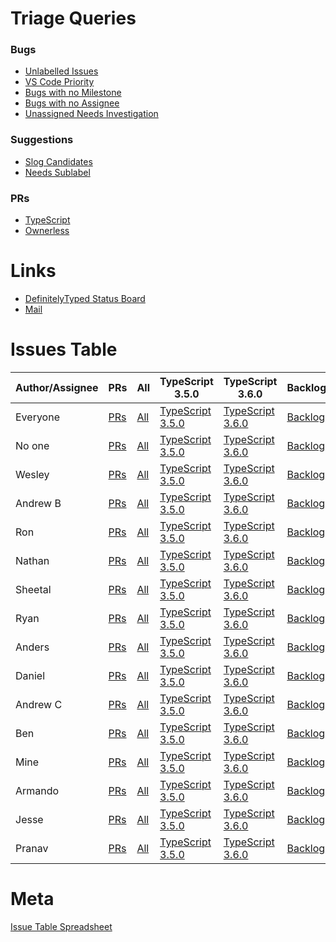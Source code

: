 # Triage Queries

### Bugs
 * [Unlabelled Issues](https://github.com/Microsoft/TypeScript/issues?q=is%3Aissue+is%3Aopen+no%3Alabel+sort%3Acreated-asc+no%3Aassignee)
 * [VS Code Priority](https://github.com/microsoft/TypeScript/labels/VS%20Code%20Priority)
 * [Bugs with no Milestone](https://github.com/Microsoft/TypeScript/issues?q=is%3Aissue+is%3Aopen+label%3Abug+no%3Amilestone+sort%3Acreated-asc)
 * [Bugs with no Assignee](https://github.com/Microsoft/TypeScript/issues?utf8=✓&q=no%3Aassignee+is%3Aissue+is%3Aopen+label%3Abug+sort%3Acreated-asc+-milestone%3A"Backlog")
 * [Unassigned Needs Investigation](https://github.com/Microsoft/TypeScript/issues?q=is%3Aissue+is%3Aopen+sort%3Aupdated-desc+label%3A%22Needs+Investigation%22+no%3Aassignee)

### Suggestions
 * [Slog Candidates](https://github.com/Microsoft/TypeScript/issues?q=is%3Aissue+is%3Aopen+sort%3Aupdated-desc+label%3ASuggestion+label%3A%22In+Discussion%22)
 * [Needs Sublabel](https://github.com/Microsoft/TypeScript/issues?utf8=%E2%9C%93&q=is%3Aopen+is%3Aissue+label%3A%22Suggestion%22+-label%3A%22Needs+Proposal%22+-label%3A%22Needs+More+Info%22+-label%3A%22Too+Complex%22+-label%3A%22In+Discussion%22+-label%3A%22Visual+Studio%22+-label%3A%22Revisit%22+-label%3A%22Nice+to+have%22+-label%3A%22Waiting+for+TC39%22+-label%3A%22help+wanted%22+-label%3A%22Committed%22+-label%3A%22Awaiting+More+Feedback%22+)

### PRs

 * [TypeScript](https://github.com/Microsoft/TypeScript/pulls?q=is%3Apr+is%3Aopen+sort%3Aupdated-desc)
 * [Ownerless](https://github.com/Microsoft/TypeScript/pulls?utf8=%E2%9C%93&q=is%3Apr+sort%3Aupdated-desc+-is%3Adraft+-label%3Aexperiment+no%3Aassignee+is%3Aopen)

# Links
 * [DefinitelyTyped Status Board](https://github.com/DefinitelyTyped/DefinitelyTyped/projects/4?card_filter_query=is%3Aopen)
 * [Mail](https://outlook.com/microsoft.com)
 
# Issues Table

|Author/Assignee|PRs|All|TypeScript 3.5.0|TypeScript 3.6.0|Backlog|
|--------|--------|--------|--------|--------|--------|
|Everyone|[PRs](https://github.com/Microsoft/TypeScript/pulls?q=is%3Apr+is%3Aopen+sort%3Aupdated-desc)|[All](https://github.com/Microsoft/TypeScript/issues?q=is%3Aissue+is%3Aopen+sort%3Aupdated-desc)|[TypeScript 3.5.0](https://github.com/Microsoft/TypeScript/issues?q=is%3Aissue+is%3Aopen+sort%3Aupdated-desc+milestone%3A%22TypeScript+3.5.0%22)|[TypeScript 3.6.0](https://github.com/Microsoft/TypeScript/issues?q=is%3Aissue+is%3Aopen+sort%3Aupdated-desc+milestone%3A%22TypeScript+3.6.0%22)|[Backlog](https://github.com/Microsoft/TypeScript/issues?q=is%3Aissue+is%3Aopen+sort%3Aupdated-desc+milestone%3A%22Backlog%22)|
|No one|[PRs](https://github.com/Microsoft/TypeScript/pulls?q=is%3Apr+is%3Aopen+sort%3Aupdated-desc+no%3A:assignee)|[All](https://github.com/Microsoft/TypeScript/issues?q=is%3Aissue+is%3Aopen+sort%3Aupdated-desc+no%3A:assignee)|[TypeScript 3.5.0](https://github.com/Microsoft/TypeScript/issues?q=is%3Aissue+is%3Aopen+sort%3Aupdated-desc+milestone%3A%22+no%3A:assigneeTypeScript+3.5.0%22)|[TypeScript 3.6.0](https://github.com/Microsoft/TypeScript/issues?q=is%3Aissue+is%3Aopen+sort%3Aupdated-desc+milestone%3A%22+no%3A:assigneeTypeScript+3.6.0%22)|[Backlog](https://github.com/Microsoft/TypeScript/issues?q=is%3Aissue+is%3Aopen+sort%3Aupdated-desc+milestone%3A%22+no%3A:assigneeBacklog%22)|
|Wesley|[PRs](https://github.com/Microsoft/TypeScript/pulls?q=is%3Apr+is%3Aopen+sort%3Aupdated-desc+author%3Aweswigham)|[All](https://github.com/Microsoft/TypeScript/issues?q=is%3Aissue+is%3Aopen+sort%3Aupdated-desc+assignee%3Aweswigham)|[TypeScript 3.5.0](https://github.com/Microsoft/TypeScript/issues?q=is%3Aissue+is%3Aopen+sort%3Aupdated-desc+assignee%3Aweswigham+milestone%3A%22TypeScript+3.5.0%22)|[TypeScript 3.6.0](https://github.com/Microsoft/TypeScript/issues?q=is%3Aissue+is%3Aopen+sort%3Aupdated-desc+assignee%3Aweswigham+milestone%3A%22TypeScript+3.6.0%22)|[Backlog](https://github.com/Microsoft/TypeScript/issues?q=is%3Aissue+is%3Aopen+sort%3Aupdated-desc+assignee%3Aweswigham+milestone%3A%22Backlog%22)|
|Andrew B|[PRs](https://github.com/Microsoft/TypeScript/pulls?q=is%3Apr+is%3Aopen+sort%3Aupdated-desc+author%3Aandrewbranch)|[All](https://github.com/Microsoft/TypeScript/issues?q=is%3Aissue+is%3Aopen+sort%3Aupdated-desc+assignee%3Aandrewbranch)|[TypeScript 3.5.0](https://github.com/Microsoft/TypeScript/issues?q=is%3Aissue+is%3Aopen+sort%3Aupdated-desc+assignee%3Aandrewbranch+milestone%3A%22TypeScript+3.5.0%22)|[TypeScript 3.6.0](https://github.com/Microsoft/TypeScript/issues?q=is%3Aissue+is%3Aopen+sort%3Aupdated-desc+assignee%3Aandrewbranch+milestone%3A%22TypeScript+3.6.0%22)|[Backlog](https://github.com/Microsoft/TypeScript/issues?q=is%3Aissue+is%3Aopen+sort%3Aupdated-desc+assignee%3Aandrewbranch+milestone%3A%22Backlog%22)|
|Ron|[PRs](https://github.com/Microsoft/TypeScript/pulls?q=is%3Apr+is%3Aopen+sort%3Aupdated-desc+author%3Arbuckton)|[All](https://github.com/Microsoft/TypeScript/issues?q=is%3Aissue+is%3Aopen+sort%3Aupdated-desc+assignee%3Arbuckton)|[TypeScript 3.5.0](https://github.com/Microsoft/TypeScript/issues?q=is%3Aissue+is%3Aopen+sort%3Aupdated-desc+assignee%3Arbuckton+milestone%3A%22TypeScript+3.5.0%22)|[TypeScript 3.6.0](https://github.com/Microsoft/TypeScript/issues?q=is%3Aissue+is%3Aopen+sort%3Aupdated-desc+assignee%3Arbuckton+milestone%3A%22TypeScript+3.6.0%22)|[Backlog](https://github.com/Microsoft/TypeScript/issues?q=is%3Aissue+is%3Aopen+sort%3Aupdated-desc+assignee%3Arbuckton+milestone%3A%22Backlog%22)|
|Nathan|[PRs](https://github.com/Microsoft/TypeScript/pulls?q=is%3Apr+is%3Aopen+sort%3Aupdated-desc+author%3Asandersn)|[All](https://github.com/Microsoft/TypeScript/issues?q=is%3Aissue+is%3Aopen+sort%3Aupdated-desc+assignee%3Asandersn)|[TypeScript 3.5.0](https://github.com/Microsoft/TypeScript/issues?q=is%3Aissue+is%3Aopen+sort%3Aupdated-desc+assignee%3Asandersn+milestone%3A%22TypeScript+3.5.0%22)|[TypeScript 3.6.0](https://github.com/Microsoft/TypeScript/issues?q=is%3Aissue+is%3Aopen+sort%3Aupdated-desc+assignee%3Asandersn+milestone%3A%22TypeScript+3.6.0%22)|[Backlog](https://github.com/Microsoft/TypeScript/issues?q=is%3Aissue+is%3Aopen+sort%3Aupdated-desc+assignee%3Asandersn+milestone%3A%22Backlog%22)|
|Sheetal|[PRs](https://github.com/Microsoft/TypeScript/pulls?q=is%3Apr+is%3Aopen+sort%3Aupdated-desc+author%3Asheetalkamat)|[All](https://github.com/Microsoft/TypeScript/issues?q=is%3Aissue+is%3Aopen+sort%3Aupdated-desc+assignee%3Asheetalkamat)|[TypeScript 3.5.0](https://github.com/Microsoft/TypeScript/issues?q=is%3Aissue+is%3Aopen+sort%3Aupdated-desc+assignee%3Asheetalkamat+milestone%3A%22TypeScript+3.5.0%22)|[TypeScript 3.6.0](https://github.com/Microsoft/TypeScript/issues?q=is%3Aissue+is%3Aopen+sort%3Aupdated-desc+assignee%3Asheetalkamat+milestone%3A%22TypeScript+3.6.0%22)|[Backlog](https://github.com/Microsoft/TypeScript/issues?q=is%3Aissue+is%3Aopen+sort%3Aupdated-desc+assignee%3Asheetalkamat+milestone%3A%22Backlog%22)|
|Ryan|[PRs](https://github.com/Microsoft/TypeScript/pulls?q=is%3Apr+is%3Aopen+sort%3Aupdated-desc+author%3Aryancavanaugh)|[All](https://github.com/Microsoft/TypeScript/issues?q=is%3Aissue+is%3Aopen+sort%3Aupdated-desc+assignee%3Aryancavanaugh)|[TypeScript 3.5.0](https://github.com/Microsoft/TypeScript/issues?q=is%3Aissue+is%3Aopen+sort%3Aupdated-desc+assignee%3Aryancavanaugh+milestone%3A%22TypeScript+3.5.0%22)|[TypeScript 3.6.0](https://github.com/Microsoft/TypeScript/issues?q=is%3Aissue+is%3Aopen+sort%3Aupdated-desc+assignee%3Aryancavanaugh+milestone%3A%22TypeScript+3.6.0%22)|[Backlog](https://github.com/Microsoft/TypeScript/issues?q=is%3Aissue+is%3Aopen+sort%3Aupdated-desc+assignee%3Aryancavanaugh+milestone%3A%22Backlog%22)|
|Anders|[PRs](https://github.com/Microsoft/TypeScript/pulls?q=is%3Apr+is%3Aopen+sort%3Aupdated-desc+author%3Aahejlsberg)|[All](https://github.com/Microsoft/TypeScript/issues?q=is%3Aissue+is%3Aopen+sort%3Aupdated-desc+assignee%3Aahejlsberg)|[TypeScript 3.5.0](https://github.com/Microsoft/TypeScript/issues?q=is%3Aissue+is%3Aopen+sort%3Aupdated-desc+assignee%3Aahejlsberg+milestone%3A%22TypeScript+3.5.0%22)|[TypeScript 3.6.0](https://github.com/Microsoft/TypeScript/issues?q=is%3Aissue+is%3Aopen+sort%3Aupdated-desc+assignee%3Aahejlsberg+milestone%3A%22TypeScript+3.6.0%22)|[Backlog](https://github.com/Microsoft/TypeScript/issues?q=is%3Aissue+is%3Aopen+sort%3Aupdated-desc+assignee%3Aahejlsberg+milestone%3A%22Backlog%22)|
|Daniel|[PRs](https://github.com/Microsoft/TypeScript/pulls?q=is%3Apr+is%3Aopen+sort%3Aupdated-desc+author%3Adanielrosenwasser)|[All](https://github.com/Microsoft/TypeScript/issues?q=is%3Aissue+is%3Aopen+sort%3Aupdated-desc+assignee%3Adanielrosenwasser)|[TypeScript 3.5.0](https://github.com/Microsoft/TypeScript/issues?q=is%3Aissue+is%3Aopen+sort%3Aupdated-desc+assignee%3Adanielrosenwasser+milestone%3A%22TypeScript+3.5.0%22)|[TypeScript 3.6.0](https://github.com/Microsoft/TypeScript/issues?q=is%3Aissue+is%3Aopen+sort%3Aupdated-desc+assignee%3Adanielrosenwasser+milestone%3A%22TypeScript+3.6.0%22)|[Backlog](https://github.com/Microsoft/TypeScript/issues?q=is%3Aissue+is%3Aopen+sort%3Aupdated-desc+assignee%3Adanielrosenwasser+milestone%3A%22Backlog%22)|
|Andrew C|[PRs](https://github.com/Microsoft/TypeScript/pulls?q=is%3Apr+is%3Aopen+sort%3Aupdated-desc+author%3Aamcasey)|[All](https://github.com/Microsoft/TypeScript/issues?q=is%3Aissue+is%3Aopen+sort%3Aupdated-desc+assignee%3Aamcasey)|[TypeScript 3.5.0](https://github.com/Microsoft/TypeScript/issues?q=is%3Aissue+is%3Aopen+sort%3Aupdated-desc+assignee%3Aamcasey+milestone%3A%22TypeScript+3.5.0%22)|[TypeScript 3.6.0](https://github.com/Microsoft/TypeScript/issues?q=is%3Aissue+is%3Aopen+sort%3Aupdated-desc+assignee%3Aamcasey+milestone%3A%22TypeScript+3.6.0%22)|[Backlog](https://github.com/Microsoft/TypeScript/issues?q=is%3Aissue+is%3Aopen+sort%3Aupdated-desc+assignee%3Aamcasey+milestone%3A%22Backlog%22)|
|Ben|[PRs](https://github.com/Microsoft/TypeScript/pulls?q=is%3Apr+is%3Aopen+sort%3Aupdated-desc+author%3Auniqueiniquity)|[All](https://github.com/Microsoft/TypeScript/issues?q=is%3Aissue+is%3Aopen+sort%3Aupdated-desc+assignee%3Auniqueiniquity)|[TypeScript 3.5.0](https://github.com/Microsoft/TypeScript/issues?q=is%3Aissue+is%3Aopen+sort%3Aupdated-desc+assignee%3Auniqueiniquity+milestone%3A%22TypeScript+3.5.0%22)|[TypeScript 3.6.0](https://github.com/Microsoft/TypeScript/issues?q=is%3Aissue+is%3Aopen+sort%3Aupdated-desc+assignee%3Auniqueiniquity+milestone%3A%22TypeScript+3.6.0%22)|[Backlog](https://github.com/Microsoft/TypeScript/issues?q=is%3Aissue+is%3Aopen+sort%3Aupdated-desc+assignee%3Auniqueiniquity+milestone%3A%22Backlog%22)|
|Mine|[PRs](https://github.com/Microsoft/TypeScript/pulls?q=is%3Apr+is%3Aopen+sort%3Aupdated-desc+author%3Aminestarks)|[All](https://github.com/Microsoft/TypeScript/issues?q=is%3Aissue+is%3Aopen+sort%3Aupdated-desc+assignee%3Aminestarks)|[TypeScript 3.5.0](https://github.com/Microsoft/TypeScript/issues?q=is%3Aissue+is%3Aopen+sort%3Aupdated-desc+assignee%3Aminestarks+milestone%3A%22TypeScript+3.5.0%22)|[TypeScript 3.6.0](https://github.com/Microsoft/TypeScript/issues?q=is%3Aissue+is%3Aopen+sort%3Aupdated-desc+assignee%3Aminestarks+milestone%3A%22TypeScript+3.6.0%22)|[Backlog](https://github.com/Microsoft/TypeScript/issues?q=is%3Aissue+is%3Aopen+sort%3Aupdated-desc+assignee%3Aminestarks+milestone%3A%22Backlog%22)|
|Armando|[PRs](https://github.com/Microsoft/TypeScript/pulls?q=is%3Apr+is%3Aopen+sort%3Aupdated-desc+author%3Aarmanio123)|[All](https://github.com/Microsoft/TypeScript/issues?q=is%3Aissue+is%3Aopen+sort%3Aupdated-desc+assignee%3Aarmanio123)|[TypeScript 3.5.0](https://github.com/Microsoft/TypeScript/issues?q=is%3Aissue+is%3Aopen+sort%3Aupdated-desc+assignee%3Aarmanio123+milestone%3A%22TypeScript+3.5.0%22)|[TypeScript 3.6.0](https://github.com/Microsoft/TypeScript/issues?q=is%3Aissue+is%3Aopen+sort%3Aupdated-desc+assignee%3Aarmanio123+milestone%3A%22TypeScript+3.6.0%22)|[Backlog](https://github.com/Microsoft/TypeScript/issues?q=is%3Aissue+is%3Aopen+sort%3Aupdated-desc+assignee%3Aarmanio123+milestone%3A%22Backlog%22)|
|Jesse|[PRs](https://github.com/Microsoft/TypeScript/pulls?q=is%3Apr+is%3Aopen+sort%3Aupdated-desc+author%3Ajessetrinity)|[All](https://github.com/Microsoft/TypeScript/issues?q=is%3Aissue+is%3Aopen+sort%3Aupdated-desc+assignee%3Ajessetrinity)|[TypeScript 3.5.0](https://github.com/Microsoft/TypeScript/issues?q=is%3Aissue+is%3Aopen+sort%3Aupdated-desc+assignee%3Ajessetrinity+milestone%3A%22TypeScript+3.5.0%22)|[TypeScript 3.6.0](https://github.com/Microsoft/TypeScript/issues?q=is%3Aissue+is%3Aopen+sort%3Aupdated-desc+assignee%3Ajessetrinity+milestone%3A%22TypeScript+3.6.0%22)|[Backlog](https://github.com/Microsoft/TypeScript/issues?q=is%3Aissue+is%3Aopen+sort%3Aupdated-desc+assignee%3Ajessetrinity+milestone%3A%22Backlog%22)|
|Pranav|[PRs](https://github.com/Microsoft/TypeScript/pulls?q=is%3Apr+is%3Aopen+sort%3Aupdated-desc+author%3Apranavsenthilnathan)|[All](https://github.com/Microsoft/TypeScript/issues?q=is%3Aissue+is%3Aopen+sort%3Aupdated-desc+assignee%3Apranavsenthilnathan)|[TypeScript 3.5.0](https://github.com/Microsoft/TypeScript/issues?q=is%3Aissue+is%3Aopen+sort%3Aupdated-desc+assignee%3Apranavsenthilnathan+milestone%3A%22TypeScript+3.5.0%22)|[TypeScript 3.6.0](https://github.com/Microsoft/TypeScript/issues?q=is%3Aissue+is%3Aopen+sort%3Aupdated-desc+assignee%3Apranavsenthilnathan+milestone%3A%22TypeScript+3.6.0%22)|[Backlog](https://github.com/Microsoft/TypeScript/issues?q=is%3Aissue+is%3Aopen+sort%3Aupdated-desc+assignee%3Apranavsenthilnathan+milestone%3A%22Backlog%22)|

# Meta

[Issue Table Spreadsheet](https://docs.google.com/spreadsheets/d/1csLYCg1X0ENwchb1VMtjL6Ka-mlXFjqxcpuRp6jmjSE/edit?usp=sharing)
